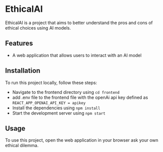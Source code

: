 # EthicalAI

EthicalAI is a project that aims to better understand the pros and cons of ethical choices using AI models.

## Features

- A web application that allows users to interact with an AI model

## Installation

To run this project locally, follow these steps:

- Navigate to the frontend directory using `cd frontend`
- add .env file to the frontend file with the openAi api key defined as `REACT_APP_OPENAI_API_KEY = apikey` 
- Install the dependencies using `npm install`
- Start the development server using `npm start`

## Usage

To use this project, open the web application in your browser ask your own ethical dilemma.
